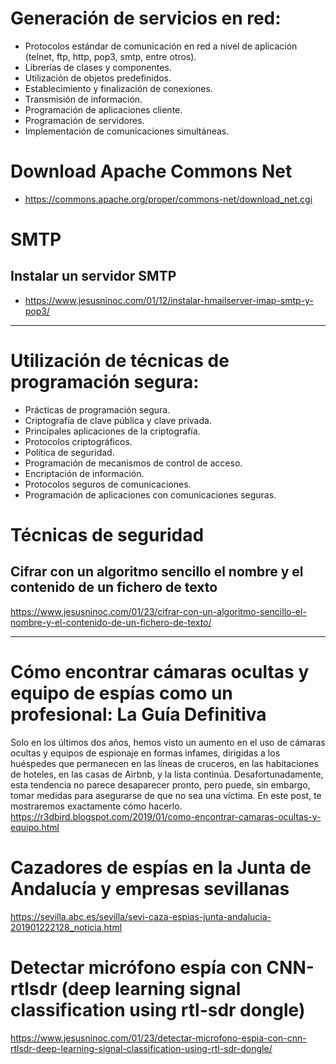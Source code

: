 # Generación de servicios en red:
 -	Protocolos estándar de comunicación en red a nivel de aplicación (telnet, ftp, http, pop3, smtp, entre otros).
 -	Librerías de clases y componentes.
 -	Utilización de objetos predefinidos.
 -	Establecimiento y finalización de conexiones.
 -	Transmisión de información.
 -	Programación de aplicaciones cliente.
 - Programación de servidores.
 -	Implementación de comunicaciones simultáneas.

# Download Apache Commons Net
* https://commons.apache.org/proper/commons-net/download_net.cgi

# SMTP
## Instalar un servidor SMTP
* https://www.jesusninoc.com/01/12/instalar-hmailserver-imap-smtp-y-pop3/

--------------------

# Utilización de técnicas de programación segura:
 -	Prácticas de programación segura.
 -	Criptografía de clave pública y clave privada.
 -	Principales aplicaciones de la criptografía.
 -	Protocolos criptográficos.
 -	Política de seguridad.
 -	Programación de mecanismos de control de acceso.
 -	Encriptación de información.
 -	Protocolos seguros de comunicaciones.
 -	Programación de aplicaciones con comunicaciones seguras.

# Técnicas de seguridad

## Cifrar con un algoritmo sencillo el nombre y el contenido de un fichero de texto
https://www.jesusninoc.com/01/23/cifrar-con-un-algoritmo-sencillo-el-nombre-y-el-contenido-de-un-fichero-de-texto/

--------------------

# Cómo encontrar cámaras ocultas y equipo de espías como un profesional: La Guía Definitiva
Solo en los últimos dos años, hemos visto un aumento en el uso de cámaras ocultas y equipos de espionaje en formas infames, dirigidas a los huéspedes que permanecen en las líneas de cruceros, en las habitaciones de hoteles, en las casas de Airbnb, y la lista continúa. Desafortunadamente, esta tendencia no parece desaparecer pronto, pero puede, sin embargo, tomar medidas para asegurarse de que no sea una víctima. En este post, te mostraremos exactamente cómo hacerlo.
https://r3dbird.blogspot.com/2019/01/como-encontrar-camaras-ocultas-y-equipo.html

# Cazadores de espías en la Junta de Andalucía y empresas sevillanas
https://sevilla.abc.es/sevilla/sevi-caza-espias-junta-andalucia-201901222128_noticia.html

# Detectar micrófono espía con CNN-rtlsdr (deep learning signal classification using rtl-sdr dongle)
https://www.jesusninoc.com/01/23/detectar-microfono-espia-con-cnn-rtlsdr-deep-learning-signal-classification-using-rtl-sdr-dongle/
